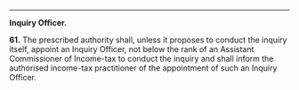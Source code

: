 ****

**Inquiry Officer.**

**61.** The prescribed authority shall, unless it proposes to conduct the inquiry itself, appoint an Inquiry Officer, not below the rank of an Assistant Commissioner of Income-tax to conduct the inquiry and shall inform the authorised income-tax practitioner of the appointment of such an Inquiry Officer.